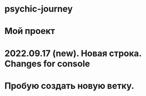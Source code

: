 # psychic-journey

# Мой проект

# 2022.09.17 (new). Новая строка. Changes for console

# Пробую создать новую ветку.
